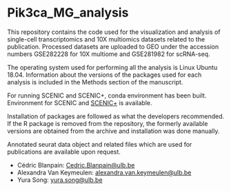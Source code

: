 # Pik3ca_MG_analysis

This repository contains the code used for the visualization and analysis of single-cell transcriptomics and 10X multiomics datasets related to the publication. Processed datasets are uploaded to GEO under the accession numbers GSE282228 for 10X multiome and GSE281982 for scRNA-seq.

The operating system used for performing all the analysis is Linux Ubuntu 18.04. Information about the versions of the packages used for each analysis is included in the Methods section of the manuscript. 

For running SCENIC and SCENIC+, conda environment has been built. Environment for SCENIC and [SCENIC+](https://github.com/yurasong/Pik3ca_MG_analysis/blob/main/03_SCENIC%2B/conda_environment_dependencies.txt) is available.

Installation of packages are followed as what the developers recommended. If the R package is removed from the repository, the formerly available versions are obtained from the archive and installation was done manually. 

Annotated seurat data object and related files which are used for publications are available upon request.

 - Cédric Blanpain: Cedric.Blanpain@ulb.be
 - Alexandra Van Keymeulen: alexandra.van.keymeulen@ulb.be
 - Yura Song: yura.song@ulb.be
